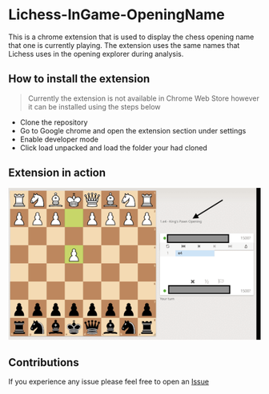 # Lichess-InGame-OpeningName

This is a chrome extension that is used to display the chess opening name that one is currently playing.
The extension uses the same names that Lichess uses in the opening explorer during analysis.

## How to install the extension

> Currently the extension is not available in Chrome Web Store however it can be installed using the steps below

- Clone the repository
- Go to Google chrome and open the extension section under settings
- Enable developer mode
- Click load unpacked and load the folder your had cloned

## Extension in action 
<img src="https://github.com/bradley-Amuj/Lichess-InGame-OpeningName/blob/master/OpeningExt.gif"/>


## Contributions

If you experience any issue please feel free to open an [Issue](https://github.com/bradley-Amuj/Lichess-InGame-OpeningName/issues)
